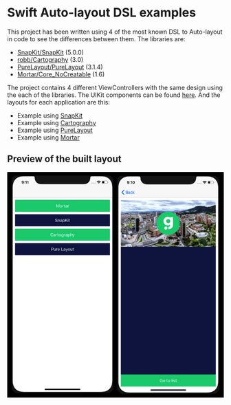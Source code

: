 # Swift Auto-layout DSL examples

This project has been written using 4 of the most known DSL to Auto-layout in code to see the differences between them. The libraries are:
* [SnapKit/SnapKit](https://github.com/SnapKit/SnapKit) (5.0.0)
* [robb/Cartography](https://github.com/robb/Cartography) (3.0)
* [PureLayout/PureLayout](https://github.com/PureLayout/PureLayout) (3.1.4)
* [Mortar/Core_NoCreatable](Mortar/Core_NoCreatable) (1.6)

The project contains 4 different ViewControllers with the same design using the each of the libraries. The UIKit components can be found [here](https://github.com/cjortegon/swift-autolayout-dsl-examples/blob/master/AutolayoutDSLTest/Gist/BaseGist.swift). And the layouts for each application are this:
* Example using [SnapKit](https://github.com/cjortegon/swift-autolayout-dsl-examples/blob/master/AutolayoutDSLTest/Gist/SnapkitGist.swift)
* Example using [Cartography](https://github.com/cjortegon/swift-autolayout-dsl-examples/blob/master/AutolayoutDSLTest/Gist/CartographyGist.swift)
* Example using [PureLayout](https://github.com/cjortegon/swift-autolayout-dsl-examples/blob/master/AutolayoutDSLTest/Gist/PurelayoutGist.swift)
* Example using [Mortar](https://github.com/cjortegon/swift-autolayout-dsl-examples/blob/master/AutolayoutDSLTest/Gist/MortarGist.swift)

## Preview of the built layout

![](https://github.com/cjortegon/swift-autolayout-dsl-examples/raw/master/screenshots.png)
